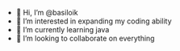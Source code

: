 - 👋 Hi, I’m @basiloik
- 👀 I’m interested in expanding my coding ability
- 🌱 I’m currently learning java
- 💞️ I’m looking to collaborate on everything

<!---
basiloik/basiloik is a ✨ special ✨ repository because its `README.md` (this file) appears on your GitHub profile.
You can click the Preview link to take a look at your changes.
--->
